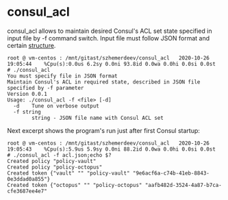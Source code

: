 # consul_acl

consul_acl allows to maintain desired Consul's ACL set state specified in input file by -f command switch.
Input file must follow JSON format and certain [structure](acl.json).

```console
root @ vm-centos : /mnt/gitast/szhemerdeev/consul_acl   2020-10-26 19:05:44    %Cpu(s):0.0us 6.2sy 0.0ni 93.8id 0.0wa 0.0hi 0.0si 0.0st 
# ./consul_acl
You must specify file in JSON format
Maintain Consul's ACL in required state, described in JSON file specified by -f parameter
Version 0.0.1
Usage: ./consul_acl -f <file> [-d]
  -d	Tune on verbose output
  -f string
    	string - JSON file name with Consul ACL set

```

Next excerpt shows the program's run just after first Consul startup:
```console
root @ vm-centos : /mnt/gitast/szhemerdeev/consul_acl   2020-10-26 19:05:43    %Cpu(s):5.9us 5.9sy 0.0ni 88.2id 0.0wa 0.0hi 0.0si 0.0st 
# ./consul_acl -f acl.json;echo $?
Created policy "policy-vault"
Created policy "policy-octopus"
Created token {"vault" "" "policy-vault" "9e6acf6a-c74b-41eb-8843-0e3ddad0a855"}
Created token {"octopus" "" "policy-octopus" "aafb482d-3524-4a87-b7ca-cfe3687ee4e7"
```
